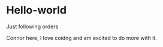 # Hello-world
Just following orders


Connor here, I love coidng and am excited to do more with it.
